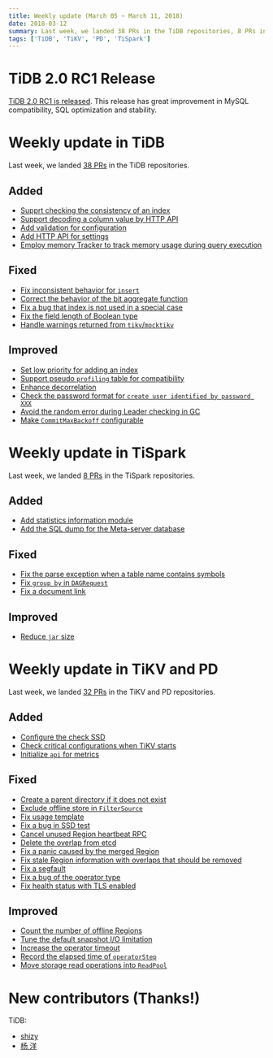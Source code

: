 ```yaml
---
title: Weekly update (March 05 ~ March 11, 2018)
date: 2018-03-12
summary: Last week, we landed 38 PRs in the TiDB repositories, 8 PRs in the TiSpark repositories, and  32 PRs in the TiKV and PD repositories.
tags: ['TiDB', 'TiKV', 'PD', 'TiSpark']
---
```


# TiDB 2.0 RC1 Release

[TiDB 2.0 RC1 is released](https://www.pingcap.com/blog/2018-03-09-2rc1/). This release has great improvement in MySQL compatibility, SQL optimization and stability.

# Weekly update in TiDB

Last week, we landed [38 PRs](https://github.com/search?utf8=%E2%9C%93&q=repo%3Apingcap%2Ftidb+is%3Apr+is%3Amerged+merged%3A2018-03-05..2018-03-11) in the TiDB repositories.

## Added

- [Supprt checking the consistency of an index](https://github.com/pingcap/tidb/pull/5932)
- [Support decoding a column value by HTTP API](https://github.com/pingcap/tidb/pull/5927)
- [Add validation for configuration](https://github.com/pingcap/tidb/pull/5864)
- [Add HTTP API for settings](https://github.com/pingcap/tidb/pull/5860)
- [Employ memory Tracker to track memory usage during query execution](https://github.com/pingcap/tidb/pull/5826)

## Fixed

- [Fix inconsistent behavior for `insert`](https://github.com/pingcap/tidb/pull/5968)
- [Correct the behavior of the bit aggregate function](https://github.com/pingcap/tidb/pull/5954)
- [Fix a bug that index is not used in a special case](https://github.com/pingcap/tidb/pull/5947)
- [Fix the field length of Boolean type](https://github.com/pingcap/tidb/pull/5944)
- [Handle warnings returned from `tikv`/`mocktikv`](https://github.com/pingcap/tidb/pull/5906)

## Improved

- [Set low priority for adding an index](https://github.com/pingcap/tidb/pull/5976)
- [Support pseudo `profiling` table for compatibility](https://github.com/pingcap/tidb/pull/5960)
- [Enhance decorrelation](https://github.com/pingcap/tidb/pull/5953)
- [Check the password format for `create user identified by password XXX`](https://github.com/pingcap/tidb/pull/5948)
- [Avoid the random error during Leader checking in GC](https://github.com/pingcap/tidb/pull/5816)
- [Make `CommitMaxBackoff` configurable](https://github.com/pingcap/tidb/pull/5764)

# Weekly update in TiSpark

Last week, we landed [8 PRs](https://github.com/pingcap/tispark/pulls?utf8=%E2%9C%93&q=is%3Apr+is%3Amerged+merged%3A2018-03-05..2018-03-11) in the TiSpark repositories.

## Added

* [Add statistics information module](https://github.com/pingcap/tispark/pull/244)
* [Add the SQL dump for the Meta-server database](https://github.com/pingcap/tispark/pull/247)

## Fixed

* [Fix the parse exception when a table name contains symbols](https://github.com/pingcap/tispark/pull/252)
* [Fix `group by` in `DAGRequest`](https://github.com/pingcap/tispark/pull/256)
* [Fix a document link](https://github.com/pingcap/tispark/pull/260)

## Improved

* [Reduce `jar` size](https://github.com/pingcap/tispark/pull/254)

# Weekly update in TiKV and PD

Last week, we landed [32 PRs](https://github.com/search?q=repo%3Apingcap%2Ftikv+repo%3Apingcap%2Fpd+is%3Apr+is%3Amerged+merged%3A2018-03-05..2018-03-11) in the TiKV and PD repositories.

## Added

- [Configure the check SSD](https://github.com/pingcap/tikv/pull/2747)
- [Check critical configurations when TiKV starts](https://github.com/pingcap/tikv/pull/2764)
- [Initialize `api` for metrics](https://github.com/pingcap/tikv/pull/2780)

## Fixed

- [Create a parent directory if it does not exist](https://github.com/pingcap/tikv/pull/2809)
- [Exclude offline store in `FilterSource`](https://github.com/pingcap/pd/pull/983)
- [Fix usage template](https://github.com/pingcap/pd/pull/982)
- [Fix a bug in SSD test](https://github.com/pingcap/tikv/pull/2802)
- [Cancel unused Region heartbeat RPC](https://github.com/pingcap/tikv/pull/2798)
- [Delete the overlap from etcd](https://github.com/pingcap/pd/pull/979)
- [Fix a panic caused by the merged Region](https://github.com/pingcap/pd/pull/978)
- [Fix stale Region information with overlaps that should be removed](https://github.com/pingcap/pd/pull/977)
- [Fix a segfault](https://github.com/pingcap/tikv/pull/2791)
- [Fix a bug of the operator type](https://github.com/pingcap/pd/pull/975)
- [Fix health status with TLS enabled](https://github.com/pingcap/pd/pull/969)

## Improved

- [Count the number of offline Regions](https://github.com/pingcap/pd/pull/986)
- [Tune the default snapshot I/O limitation](https://github.com/pingcap/tikv/pull/2808)
- [Increase the operator timeout](https://github.com/pingcap/pd/pull/981)
- [Record the elapsed time of `operatorStep`](https://github.com/pingcap/pd/pull/980)
- [Move storage read operations into `ReadPool`](https://github.com/pingcap/tikv/pull/2713)

# New contributors (Thanks!)

TiDB: 

- [shizy](https://github.com/colinback)
- [杨 洋](https://github.com/qxhy123)